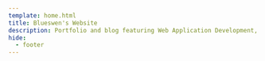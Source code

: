 ```yaml
---
template: home.html
title: Blueswen's Website
description: Portfolio and blog featuring Web Application Development, DevOps, Cloud Native, and Developer Experience.
hide:
  - footer
---
```

